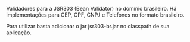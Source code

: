 Validadores para a JSR303 (Bean Validator) no domínio brasileiro. Há implementações para CEP, CPF, CNPJ e Telefones no formato brasileiro.

Para utilizar basta adicionar o jar jsr303-br.jar no classpath de sua aplicação. 
